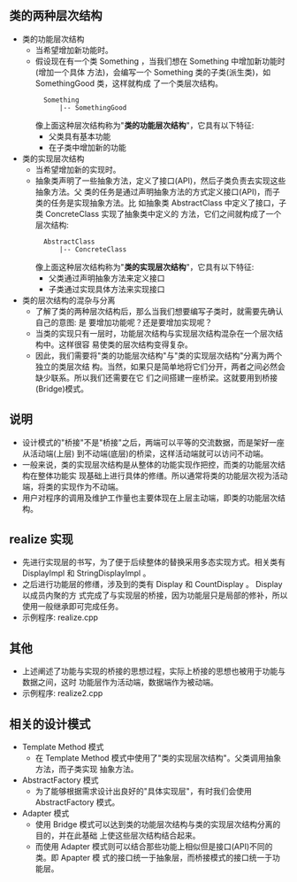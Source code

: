 
## 类的两种层次结构
- 类的功能层次结构
    + 当希望增加新功能时。
    + 假设现在有一个类 Something ，当我们想在 Something 中增加新功能时(增加一个具体
      方法)，会编写一个 Something 类的子类(派生类)，如 SomethingGood 类，这样就构成
      了一个类层次结构。
      ```shell
        Something
            |-- SomethingGood
      ```
      像上面这种层次结构称为"**类的功能层次结构**"，它具有以下特征:
        + 父类具有基本功能
        + 在子类中增加新的功能
- 类的实现层次结构
    + 当希望增加新的实现时。
    + 抽象类声明了一些抽象方法，定义了接口(API)，然后子类负责去实现这些抽象方法。父
      类的任务是通过声明抽象方法的方式定义接口(API)，而子类的任务是实现抽象方法。比
      如抽象类 AbstractClass 中定义了接口，子类 ConcreteClass 实现了抽象类中定义的
      方法，它们之间就构成了一个层次结构:
      ```shell
        AbstractClass
            |-- ConcreteClass
      ```
      像上面这种层次结构称为"**类的实现层次结构**"，它具有以下特征:
        + 父类通过声明抽象方法来定义接口
        + 子类通过实现具体方法来实现接口
- 类的层次结构的混杂与分离
    + 了解了类的两种层次结构后，那么当我们想要编写子类时，就需要先确认自己的意图: 是
      要增加功能呢？还是要增加实现呢？
    + 当类的实现只有一层时，功能层次结构与实现层次结构混杂在一个层次结构中。这样很容
      易使类的层次结构变得复杂。
    + 因此，我们需要将"类的功能层次结构"与"类的实现层次结构"分离为两个独立的类层次结
      构。当然，如果只是简单地将它们分开，两者之间必然会缺少联系。所以我们还需要在它
      们之间搭建一座桥梁。这就要用到桥接(Bridge)模式。

## 说明
- 设计模式的"桥接"不是"桥接"之后，两端可以平等的交流数据，而是架好一座从活动端(上层)
  到不动端(底层)的桥梁，这样活动端就可以访问不动端。
- 一般来说，类的实现层次结构是从整体的功能实现作把控，而类的功能层次结构在整体功能实
  现基础上进行具体的修缮。所以通常将类的功能层次视为活动端，将类的实现作为不动端。
- 用户对程序的调用及维护工作量也主要体现在上层主动端，即类的功能层次结构。

## realize 实现
- 先进行实现层的书写，为了便于后续整体的替换采用多态实现方式。相关类有 DisplayImpl 和
  StringDisplayImpl 。
- 之后进行功能层的修缮，涉及到的类有 Display 和 CountDisplay 。 Display 以成员内聚的方
  式完成了与实现层的桥接，因为功能层只是局部的修补，所以使用一般继承即可完成任务。
- 示例程序: realize.cpp

## 其他
- 上述阐述了功能与实现的桥接的思想过程，实际上桥接的思想也被用于功能与数据之间，这时
  功能层作为活动端，数据端作为被动端。
- 示例程序: realize2.cpp

## 相关的设计模式
- Template Method 模式
    + 在 Template Method 模式中使用了"类的实现层次结构"。父类调用抽象方法，而子类实现
      抽象方法。
- AbstractFactory 模式
    + 为了能够根据需求设计出良好的"具体实现层"，有时我们会使用 AbstractFactory 模式。
- Adapter 模式
    + 使用 Bridge 模式可以达到类的功能层次结构与类的实现层次结构分离的目的，并在此基础
      上使这些层次结构结合起来。
    + 而使用 Adapter 模式则可以结合那些功能上相似但是接口(API)不同的类。即 Apapter 模
      式的接口统一于抽象层，而桥接模式的接口统一于功能层。